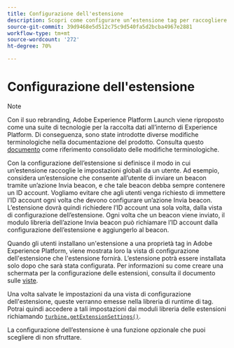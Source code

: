 ```yaml
---
title: Configurazione dell'estensione
description: Scopri come configurare un’estensione tag per raccogliere le impostazioni globali da un utente nell’interfaccia utente di raccolta dati di Adobe Experience Platform.
source-git-commit: 39d9468e5d512c75c9d540fa5d2bcba4967e2881
workflow-type: tm+mt
source-wordcount: '272'
ht-degree: 70%

---
```


# Configurazione dell&#39;estensione

>[!NOTE]
>
>Con il suo rebranding, Adobe Experience Platform Launch viene riproposto come una suite di tecnologie per la raccolta dati all’interno di Experience Platform. Di conseguenza, sono state introdotte diverse modifiche terminologiche nella documentazione del prodotto. Consulta questo [documento](../term-updates.md) come riferimento consolidato delle modifiche terminologiche.

Con la configurazione dell’estensione si definisce il modo in cui un’estensione raccoglie le impostazioni globali da un utente. Ad esempio, considera un’estensione che consente all’utente di inviare un beacon tramite un’azione Invia beacon, e che tale beacon debba sempre contenere un ID account. Vogliamo evitare che agli utenti venga richiesto di immettere l’ID account ogni volta che devono configurare un’azione Invia beacon. L’estensione dovrà quindi richiedere l’ID account una sola volta, dalla vista di configurazione dell’estensione. Ogni volta che un beacon viene inviato, il modulo libreria dell’azione Invia beacon può richiamare l’ID account dalla configurazione dell’estensione e aggiungerlo al beacon.

Quando gli utenti installano un&#39;estensione a una proprietà tag in Adobe Experience Platform, viene mostrata loro la vista di configurazione dell&#39;estensione che l&#39;estensione fornirà. L’estensione potrà essere installata solo dopo che sarà stata configurata. Per informazioni su come creare una schermata per la configurazione delle estensioni, consulta il documento sulle [viste](./web/views.md).

Una volta salvate le impostazioni da una vista di configurazione dell&#39;estensione, queste verranno emesse nella libreria di runtime di tag. Potrai quindi accedere a tali impostazioni dai moduli libreria delle estensioni richiamando [`turbine.getExtensionSettings()`](./turbine.md#get-extension-settings).

La configurazione dell’estensione è una funzione opzionale che puoi scegliere di non sfruttare.
